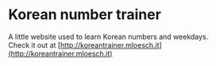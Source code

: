 # Korean number trainer

A little website used to learn Korean numbers and weekdays.  
Check it out at [http://koreantrainer.mloesch.it](http://koreantrainer.mloesch.it)
